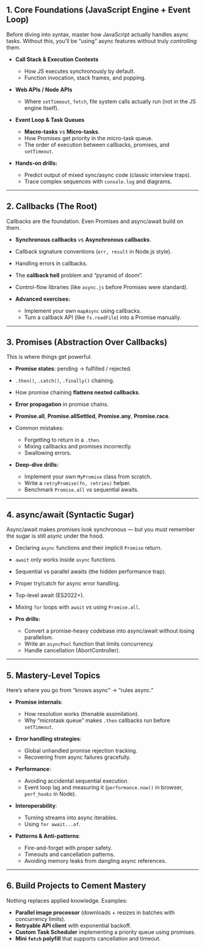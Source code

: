 ## **1. Core Foundations (JavaScript Engine + Event Loop)**

Before diving into syntax, master how JavaScript actually handles async tasks.
Without this, you’ll be “using” async features without truly *controlling* them.

* **Call Stack & Execution Contexts**

  * How JS executes synchronously by default.
  * Function invocation, stack frames, and popping.

* **Web APIs / Node APIs**

  * Where `setTimeout`, `fetch`, file system calls actually run (not in the JS engine itself).

* **Event Loop & Task Queues**

  * **Macro-tasks** vs **Micro-tasks**.
  * How Promises get priority in the micro-task queue.
  * The order of execution between callbacks, promises, and `setTimeout`.

* **Hands-on drills:**

  * Predict output of mixed sync/async code (classic interview traps).
  * Trace complex sequences with `console.log` and diagrams.

---

## **2. Callbacks (The Root)**

Callbacks are the foundation. Even Promises and async/await build on them.

* **Synchronous callbacks** vs **Asynchronous callbacks**.
* Callback signature conventions (`err, result` in Node.js style).
* Handling errors in callbacks.
* The **callback hell** problem and “pyramid of doom”.
* Control-flow libraries (like `async.js` before Promises were standard).

* **Advanced exercises:**

  * Implement your own `mapAsync` using callbacks.
  * Turn a callback API (like `fs.readFile`) into a Promise manually.

---

## **3. Promises (Abstraction Over Callbacks)**

This is where things get powerful.

* **Promise states**: pending → fulfilled / rejected.

* `.then()`, `.catch()`, `.finally()` chaining.

* How promise chaining **flattens nested callbacks**.

* **Error propagation** in promise chains.

* **Promise.all**, **Promise.allSettled**, **Promise.any**, **Promise.race**.

* Common mistakes:

  * Forgetting to return in a `.then`.
  * Mixing callbacks and promises incorrectly.
  * Swallowing errors.

* **Deep-dive drills:**

  * Implement your own `MyPromise` class from scratch.
  * Write a `retryPromise(fn, retries)` helper.
  * Benchmark `Promise.all` vs sequential awaits.

---

## **4. async/await (Syntactic Sugar)**

Async/await makes promises look synchronous — but you must remember the sugar is still async under the hood.

* Declaring `async` functions and their implicit `Promise` return.

* `await` only works inside `async` functions.

* Sequential vs parallel awaits (the hidden performance trap).

* Proper try/catch for async error handling.

* Top-level await (ES2022+).

* Mixing `for` loops with `await` vs using `Promise.all`.

* **Pro drills:**

  * Convert a promise-heavy codebase into async/await without losing parallelism.
  * Write an `asyncPool` function that limits concurrency.
  * Handle cancellation (AbortController).

---

## **5. Mastery-Level Topics**

Here’s where you go from “knows async” → “rules async.”

* **Promise internals**:

  * How resolution works (thenable assimilation).
  * Why “microtask queue” makes `.then` callbacks run before `setTimeout`.

* **Error handling strategies**:

  * Global unhandled promise rejection tracking.
  * Recovering from async failures gracefully.

* **Performance**:

  * Avoiding accidental sequential execution.
  * Event loop lag and measuring it (`performance.now()` in browser, `perf_hooks` in Node).

* **Interoperability**:

  * Turning streams into async iterables.
  * Using `for await...of`.

* **Patterns & Anti-patterns**:

  * Fire-and-forget with proper safety.
  * Timeouts and cancellation patterns.
  * Avoiding memory leaks from dangling async references.

---

## **6. Build Projects to Cement Mastery**

Nothing replaces applied knowledge. Examples:

* **Parallel image processor** (downloads + resizes in batches with concurrency limits).
* **Retryable API client** with exponential backoff.
* **Custom Task Scheduler** implementing a priority queue using promises.
* **Mini `fetch` polyfill** that supports cancellation and timeout.
